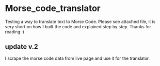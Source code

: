 # Morse_code_translator
Testing a way to translate text to Morse Code. 
 Please see attached file, it is very short on how I built the code and explained step by step. Thanks for reading :)

## update v.2
I scrape the morse code data from live page and use it for the translator.